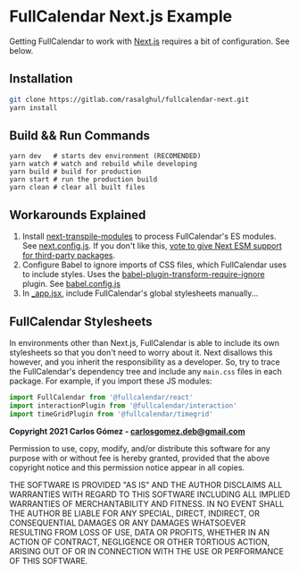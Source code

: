 
# FullCalendar Next.js Example

Getting FullCalendar to work with [Next.js](https://nextjs.org/) requires a bit of configuration. See below.


## Installation

```bash
git clone https://gitlab.com/rasalghul/fullcalendar-next.git
yarn install
```


## Build && Run Commands

```
yarn dev   # starts dev environment (RECOMENDED)
yarn watch # watch and rebuild while developing
yarn build # build for production
yarn start # run the production build
yarn clean # clear all built files
```


## Workarounds Explained

1. Install [next-transpile-modules](https://www.npmjs.com/package/next-transpile-modules) to process FullCalendar's ES modules. See [next.config.js](next.config.js). If you don't like this, [vote to give Next ESM support for third-party packages](https://github.com/vercel/next.js/issues/706).
2. Configure Babel to ignore imports of CSS files, which FullCalendar uses to include styles. Uses the [babel-plugin-transform-require-ignore](https://www.npmjs.com/package/babel-plugin-transform-require-ignore) plugin. See [babel.config.js](babel.config.js)
3. In [_app.jsx](pages/_app.jsx), include FullCalendar's global stylesheets manually...


## FullCalendar Stylesheets

In environments other than Next.js, FullCalendar is able to include its own stylesheets so that you don't need to worry about it. Next disallows this however, and you inherit the responsibility as a developer. So, try to trace the FullCalendar's dependency tree and include any `main.css` files in each package. For example, if you import these JS modules:

```js
import FullCalendar from '@fullcalendar/react'
import interactionPlugin from '@fullcalendar/interaction'
import timeGridPlugin from '@fullcalendar/timegrid'
```


**Copyright 2021 Carlos Gómez - carlosgomez.deb@gmail.com**

Permission to use, copy, modify, and/or distribute this software for any purpose with or without fee is hereby granted, provided that the above copyright notice and this permission notice appear in all copies.

THE SOFTWARE IS PROVIDED "AS IS" AND THE AUTHOR DISCLAIMS ALL WARRANTIES WITH REGARD TO THIS SOFTWARE INCLUDING ALL IMPLIED WARRANTIES OF MERCHANTABILITY AND FITNESS. IN NO EVENT SHALL THE AUTHOR BE LIABLE FOR ANY SPECIAL, DIRECT, INDIRECT, OR CONSEQUENTIAL DAMAGES OR ANY DAMAGES WHATSOEVER RESULTING FROM LOSS OF USE, DATA OR PROFITS, WHETHER IN AN ACTION OF CONTRACT, NEGLIGENCE OR OTHER TORTIOUS ACTION, ARISING OUT OF OR IN CONNECTION WITH THE USE OR PERFORMANCE OF THIS SOFTWARE.